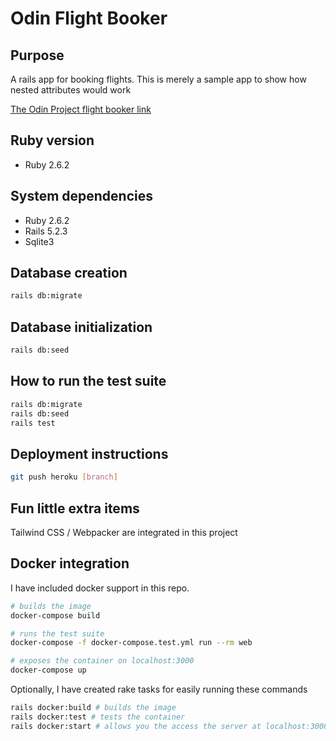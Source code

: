 # Odin Flight Booker

## Purpose

A rails app for booking flights.
This is merely a sample app to show how nested attributes would work

[The Odin Project flight
booker link](https://www.theodinproject.com/courses/ruby-on-rails/lessons/building-advanced-forms?ref=lnav#assignment)

## Ruby version

- Ruby 2.6.2

## System dependencies

- Ruby 2.6.2
- Rails 5.2.3
- Sqlite3

## Database creation

```bash
rails db:migrate
```

## Database initialization

```bash
rails db:seed
```

## How to run the test suite
```bash
rails db:migrate
rails db:seed
rails test
```

## Deployment instructions

```bash
git push heroku [branch]
```

## Fun little extra items

Tailwind CSS / Webpacker are integrated in this project

## Docker integration

I have included docker support in this repo.

```bash
# builds the image
docker-compose build 

# runs the test suite
docker-compose -f docker-compose.test.yml run --rm web

# exposes the container on localhost:3000
docker-compose up
```

Optionally, I have created rake tasks for easily running these commands
```bash
rails docker:build # builds the image
rails docker:test # tests the container
rails docker:start # allows you the access the server at localhost:3000
```
